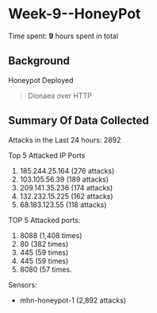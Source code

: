 # Week-9--HoneyPot

Time spent: **9** hours spent in total

## Background

Honeypot Deployed
> Dionaea over HTTP

## Summary Of Data Collected

Attacks in the Last 24 hours: 2892

Top 5 Attacked IP Ports
1. 185.244.25.164 (276 attacks)
2. 103.105.56.39 (189 attacks)
3. 209.141.35.236 (174 attacks)
4. 132.232.15.225 (162 attacks)
5. 68.183.123.55 (118 attacks)

TOP 5 Attacked ports:
1. 8088 (1,408 times)
2. 80 (382 times)
3. 445 (59 times)
4. 445 (59 times)
5. 8080 (57 times.


Sensors:
- mhn-honeypot-1 (2,892 attacks) 
